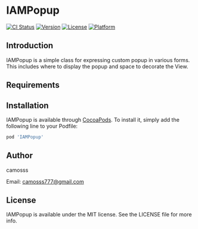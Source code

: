 # IAMPopup

[![CI Status](https://img.shields.io/travis/camosss/IAMPopup.svg?style=flat)](https://travis-ci.org/camosss/IAMPopup)
[![Version](https://img.shields.io/cocoapods/v/IAMPopup.svg?style=flat)](https://cocoapods.org/pods/IAMPopup)
[![License](https://img.shields.io/cocoapods/l/IAMPopup.svg?style=flat)](https://cocoapods.org/pods/IAMPopup)
[![Platform](https://img.shields.io/cocoapods/p/IAMPopup.svg?style=flat)](https://cocoapods.org/pods/IAMPopup)

## Introduction

IAMPopup is a simple class for expressing custom popup in various forms. This includes where to display the popup and space to decorate the View.

## Requirements

## Installation

IAMPopup is available through [CocoaPods](https://cocoapods.org). To install
it, simply add the following line to your Podfile:

```ruby
pod 'IAMPopup'
```

## Author

camosss

Email: camosss777@gmail.com

## License

IAMPopup is available under the MIT license. See the LICENSE file for more info.
